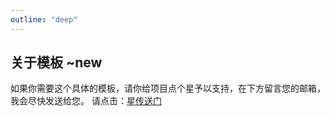 ```yaml
---
outline: "deep"
---
```


## 关于模板 ~new

如果你需要这个具体的模板，请你给项目点个星予以支持，在下方留言您的邮箱，我会尽快发送给您。 请点击：[星传送门](https://github.com/ChenyCHENYU/Robot_Admin)

<ImgPreview src="manage/qc/2.png" title="软件测试考核表" :blur="true"/>
